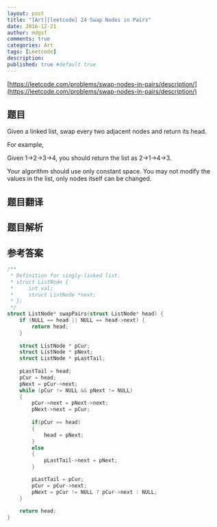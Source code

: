 ```yaml
---
layout: post
title: "[Art][leetcode] 24 Swap Nodes in Pairs"
date: 2016-12-21
author: mdgsf
comments: true
categories: Art
tags: [Leetcode]
description:
published: true #default true
---
```


[https://leetcode.com/problems/swap-nodes-in-pairs/description/](https://leetcode.com/problems/swap-nodes-in-pairs/description/)

## 题目

Given a linked list, swap every two adjacent nodes and return its head.

For example,

Given 1->2->3->4, you should return the list as 2->1->4->3.

Your algorithm should use only constant space. You may not modify the values in the list, only nodes itself can be changed.

## 题目翻译

## 题目解析

## 参考答案

```cpp
/**
 * Definition for singly-linked list.
 * struct ListNode {
 *     int val;
 *     struct ListNode *next;
 * };
 */
struct ListNode* swapPairs(struct ListNode* head) {
    if (NULL == head || NULL == head->next) {
        return head;
    }
    
    struct ListNode * pCur;
    struct ListNode * pNext;
    struct ListNode * pLastTail;
    
    pLastTail = head;
    pCur = head;
    pNext = pCur->next;
    while (pCur != NULL && pNext != NULL)
    {
        pCur->next = pNext->next;
        pNext->next = pCur;
        
        if(pCur == head)
        {
            head = pNext;
        }
        else
        {
            pLastTail->next = pNext;
        }

        pLastTail = pCur;
        pCur = pCur->next;
        pNext = pCur != NULL ? pCur->next : NULL;
    }
    
    return head;
}
```
